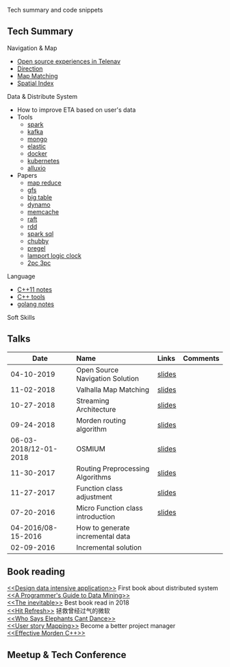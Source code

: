 Tech summary and code snippets

## Tech Summary  

Navigation & Map
- [Open source experiences in Telenav](https://github.com/Telenav/open-source-spec)
- [Direction](tech-summary/navigation/routing/direction_index.md)
- [Map Matching](https://github.com/Telenav/open-source-spec/blob/master/routing_basic/doc/mapmatching_basic.md)
- [Spatial Index](tech-summary/navigation/spatial_index/spatial_index.md)

Data & Distribute System
- How to improve ETA based on user's data
- Tools 
   + [spark](tech-summary/tools/spark_index.md) 
   + [kafka](tech-summary/tools/kafka_index.md) 
   + [mongo](tech-summary/tools/mongo_index.md) 
   + [elastic](tech-summary/tools/elastic_index.md) 
   + [docker](tech-summary/tools/docker.md) 
   + [kubernetes](tech-summary/tools/kubernetes_best_practice.md) 
   + [alluxio](tech-summary/tools/alluxio/readme.md)
- Papers
   + [map reduce](tech-summary/papers/mapreduce.md)
   + [gfs](tech-summary/papers/gfs.md)
   + [big table](tech-summary/papers/bigtable.md)
   + [dynamo](tech-summary/papers/dynamo.md)
   + [memcache](tech-summary/papers/memcache.md)
   + [raft](tech-summary/papers/raft.md)
   + [rdd](tech-summary/papers/rdd.md)
   + [spark sql](tech-summary/papers/spark_sql.md)
   + [chubby](tech-summary/papers/chubby.md)
   + [pregel](tech-summary/papers/pregel_connected_component_example.md)
   + [lamport logic clock](tech-summary/papers/lamport_logic_clock.md)
   + [2pc 3pc](tech-summary/papers/2pc_3pc.md)


Language 
- [C++11 notes](tech-summary/language/c++/c++11-notes.md)  
- [C++ tools](tech-summary/language/c++/c++tools.md)   
- [golang notes](tech-summary/language/go/go-notes.md)

Soft Skills


## Talks

Date | Name | Links | Comments
---|:---|:---|:---
04-10-2019|Open Source Navigation Solution|[slides](https://github.com/Telenav/open-source-spec/blob/master/routing_basic/resource/presentations/20190410_open_source_solution_for_Navigation.pptx)|
11-02-2018|Valhalla Map Matching|[slides](https://github.com/Telenav/open-source-spec/blob/master/valhalla/resource/presentations/valhalla_mm_11202018.pptx) |
10-27-2018|Streaming Architecture|[slides](https://github.com/CodeBear801/zoo/blob/master/tech-summary/slides/10262018_streaming_architecture.pptx)|
09-24-2018|Morden routing algorithm|[slides](https://github.com/Telenav/open-source-spec/blob/master/routing_basic/resource/presentations/modern_routing_alg_09242018_reduced_size.pptx)|
06-03-2018/12-01-2018|OSMIUM|[slides](https://github.com/Telenav/open-source-spec/blob/master/osmium/resource/slides/osmium_20181201.pptx)|
11-30-2017|Routing Preprocessing Algorithms|[slides](https://github.com/Telenav/open-source-spec/blob/master/routing_basic/resource/presentations/route_preprocessing_overview_11302017.pptx)|
11-27-2017|Function class adjustment|[slides](https://github.com/Telenav/open-source-spec/blob/master/routing_basic/resource/presentations/level_promotion_adjustment.pptx)|
07-20-2016|Micro Function class introduction|[slides](https://github.com/Telenav/open-source-spec/blob/master/routing_basic/resource/presentations/FC_presentation.pptx)|
04-2016/08-15-2016|How to generate incremental data||
02-09-2016|Incremental solution||


## Book reading
[\<\<Design data intensive application\>\>](tech-summary/books/designing-data-intensive-applications/README.md) First book about distributed system    
[\<\<A Programmer's Guide to Data Mining\>\>](mining-massive-datasets/recommendation/)   
[\<\<The inevitable\>\>](tech-summary/books/the_inevitable.md) Best book read in 2018  
[\<\<Hit Refresh\>\>](tech-summary/books/hit_refresh.md) 拯救曾经过气的微软  
[\<\<Who Says Elephants Cant Dance\>\>]()   
[\<\<User story Mapping\>\>](tech-summary/books/user-story-mapping/user-story-mapping.md) Become a better project manager  
[\<\<Effective Morden C++\>\>](tech-summary/language/c++/c++11-rvalue-reference.md)

## Meetup & Tech Conference



